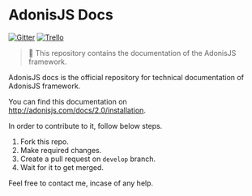 # AdonisJS Docs

[![Gitter](https://img.shields.io/badge/+%20GITTER-JOIN%20CHAT%20%E2%86%92-1DCE73.svg?style=flat-square)](https://gitter.im/adonisjs/adonis-framework)
[![Trello](https://img.shields.io/badge/TRELLO-%E2%86%92-89609E.svg?style=flat-square)](https://trello.com/b/yzpqCgdl/adonis-for-humans)

> :pray: This repository contains the documentation of the AdonisJS framework.

AdonisJS docs is the official repository for technical documentation of AdonisJS framework.

You can find this documentation on http://adonisjs.com/docs/2.0/installation.

In order to contribute to it, follow below steps.

1. Fork this repo.
2. Make required changes.
3. Create a pull request on `develop` branch.
4. Wait for it to get merged.

Feel free to contact me, incase of any help.
